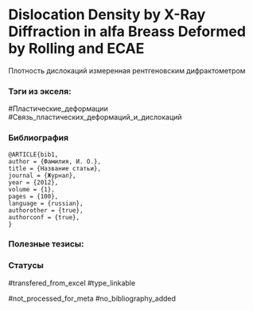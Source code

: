 # Dislocation Density by X-Ray Diffraction in alfa Breass Deformed by Rolling and ECAE

Плотность дислокаций измеренная рентгеновским дифрактометром

### Тэги из экселя:
#Пластические_деформации
#Связь_пластических_деформаций_и_дислокаций 

### Библиография
```
@ARTICLE{bib1,
author = {Фамилия, И. О.},
title = {Название статьи},
journal = {Журнал},
year = {2012},
volume = {1},
pages = {100},
language = {russian},
authorother = {true},
authorconf = {true},
}
```

### Полезные тезисы:

### Статусы
#transfered_from_excel 
#type_linkable 

#not_processed_for_meta
#no_bibliography_added